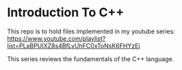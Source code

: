 # Introduction To C++

This repo is to hold files implemented in my youtube series: https://www.youtube.com/playlist?list=PLaBPUIXZ8s4BfLyUhFC0xToNsK6FHYzEj

This series reviews the fundamentals of the C++ language.